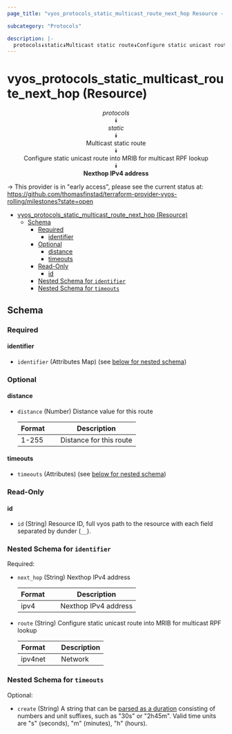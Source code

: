 ```yaml
---
page_title: "vyos_protocols_static_multicast_route_next_hop Resource - vyos"

subcategory: "Protocols"

description: |-
  protocols⯯static⯯Multicast static route⯯Configure static unicast route into MRIB for multicast RPF lookup⯯Nexthop IPv4 address
---
```


# vyos_protocols_static_multicast_route_next_hop (Resource)
<center>

*protocols*  
⯯  
*static*  
⯯  
Multicast static route  
⯯  
Configure static unicast route into MRIB for multicast RPF lookup  
⯯  
**Nexthop IPv4 address**


</center>

-> This provider is in "early access", please see the current status at: https://github.com/thomasfinstad/terraform-provider-vyos-rolling/milestones?state=open

<!--TOC-->

- [vyos_protocols_static_multicast_route_next_hop (Resource)](#vyos_protocols_static_multicast_route_next_hop-resource)
  - [Schema](#schema)
    - [Required](#required)
      - [identifier](#identifier)
    - [Optional](#optional)
      - [distance](#distance)
      - [timeouts](#timeouts)
    - [Read-Only](#read-only)
      - [id](#id)
    - [Nested Schema for `identifier`](#nested-schema-for-identifier)
    - [Nested Schema for `timeouts`](#nested-schema-for-timeouts)

<!--TOC-->

<!-- schema generated by tfplugindocs -->
## Schema

### Required

#### identifier
- `identifier` (Attributes Map) (see [below for nested schema](#nestedatt--identifier))

### Optional

#### distance
- `distance` (Number) Distance value for this route

    |  Format  &emsp;|  Description              |
    |----------|---------------------------|
    |  1-255   &emsp;|  Distance for this route  |
#### timeouts
- `timeouts` (Attributes) (see [below for nested schema](#nestedatt--timeouts))

### Read-Only

#### id
- `id` (String) Resource ID, full vyos path to the resource with each field separated by dunder (`__`).

<a id="nestedatt--identifier"></a>
### Nested Schema for `identifier`

Required:

- `next_hop` (String) Nexthop IPv4 address

    |  Format  &emsp;|  Description           |
    |----------|------------------------|
    |  ipv4    &emsp;|  Nexthop IPv4 address  |
- `route` (String) Configure static unicast route into MRIB for multicast RPF lookup

    |  Format   &emsp;|  Description  |
    |-----------|---------------|
    |  ipv4net  &emsp;|  Network      |


<a id="nestedatt--timeouts"></a>
### Nested Schema for `timeouts`

Optional:

- `create` (String) A string that can be [parsed as a duration](https://pkg.go.dev/time#ParseDuration) consisting of numbers and unit suffixes, such as &#34;30s&#34; or &#34;2h45m&#34;. Valid time units are &#34;s&#34; (seconds), &#34;m&#34; (minutes), &#34;h&#34; (hours).
